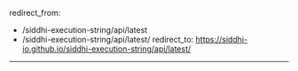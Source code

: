 redirect_from:
  - /siddhi-execution-string/api/latest
  - /siddhi-execution-string/api/latest/
redirect_to: https://siddhi-io.github.io/siddhi-execution-string/api/latest/
---
